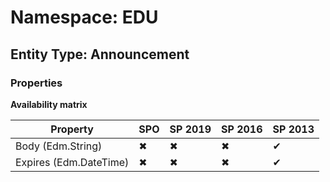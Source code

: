 # Namespace: EDU

## Entity Type: Announcement

### Properties

**Availability matrix**

Property | SPO | SP 2019 | SP 2016 | SP 2013
----------|-----|---------|---------|--------
Body (Edm.String) | ✖ | ✖ | ✖ | ✔
Expires (Edm.DateTime) | ✖ | ✖ | ✖ | ✔

